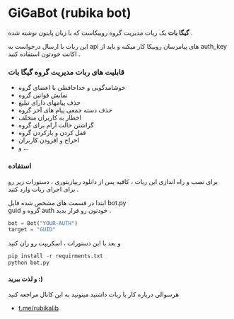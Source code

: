 # GiGaBot (rubika bot)

 <b>گیگا بات</b> یک ربات مدیریت گروه روبیکاست که با زبان پایتون نوشته شده .

این ربات با ارسال درخواست به api های پیامرسان روبیکا کار میکنه و باید از auth_key اکانت خودتون استفاده کنید .

### قابلیت های ربات مدیریت گروه گیگا بات

- خوشامدگویی و خداحافظی با اعضای گروه
- نمایش قوانین گروه
- حذف پیامهای دارای تبلیغ
- حذف دسته جمعی پیام های آخر گروه
- اخطار به کاربران متخلف
- گزاشتن حالت آرام برای گروه
- قفل کردن و بازکردن گروه
- اخراج و افزودن کاربران
- و ...


### استفاده

برای نصب و راه اندازی این ربات ، کافیه پس از دانلود ریپازیتوری ، دستورات زیر رو برای اجرای ربات وارد کنید .


ابتدا در قسمت های مشخص شده فایل bot.py <br>
guid گروه و auth خودتون رو قرار بدید .

```python
bot = Bot("YOUR-AUTH")
target = "GUID"
```

و بعد با این دستورات ، اسکریپت رو ران کنید

```python
pip install -r requirments.txt
python bot.py
```

#### و لذت ببرید :)


هرسوالی درباره کار با ربات داشتید میتونید به این کانال مراجعه کنید
- [t.me/rubikalib](https://t.me/rubikalib)
